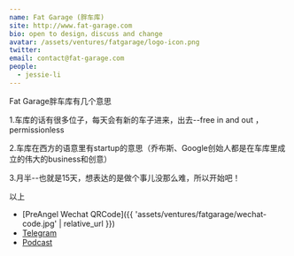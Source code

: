 ```yaml
---
name: Fat Garage (胖车库)
site: http://www.fat-garage.com
bio: open to design，discuss and change
avatar: /assets/ventures/fatgarage/logo-icon.png
twitter: 
email: contact@fat-garage.com
people:
  - jessie-li
---
```


Fat Garage胖车库有几个意思

 1.车库的话有很多位子，每天会有新的车子进来，出去--free in and out ，permissionless 
 
 2.车库在西方的语意里有startup的意思（乔布斯、Google创始人都是在车库里成立的伟大的business和创意） 
 
 3.月半--也就是15天，想表达的是做个事儿没那么难，所以开始吧！
 
 以上


- [PreAngel Wechat QRCode]({{ 'assets/ventures/fatgarage/wechat-code.jpg' | relative_url }})
- [Telegram](https://t.me/fatgarage)
- [Podcast](http://www.ximalaya.com/swf/album/red.swf?29606210)

